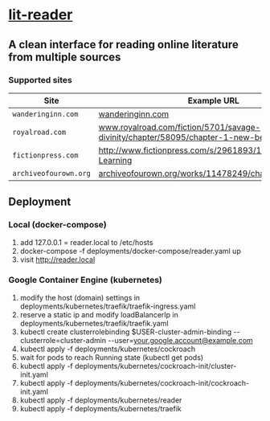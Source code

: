 # [lit-reader](http://reader.arkhaix.com)

## A clean interface for reading online literature from multiple sources

### Supported sites
Site | Example URL
--- | ---
`wanderinginn.com` | [wanderinginn.com](http://wanderinginn.com)
`royalroad.com` | www.royalroad.com/fiction/5701/savage-divinity/chapter/58095/chapter-1-new-beginnings
`fictionpress.com` | http://www.fictionpress.com/s/2961893/1/Mother-of-Learning
`archiveofourown.org` | [archiveofourown.org/works/11478249/chapters/25740126](http://archiveofourown.org/works/11478249/chapters/25740126)

## Deployment

### Local (docker-compose)
1. add 127.0.0.1 = reader.local to /etc/hosts
2. docker-compose -f deployments/docker-compose/reader.yaml up
3. visit http://reader.local

### Google Container Engine (kubernetes)
1. modify the host (domain) settings in deployments/kubernetes/traefik/traefik-ingress.yaml
2. reserve a static ip and modify loadBalancerIp in deployments/kubernetes/traefik/traefik.yaml
3. kubectl create clusterrolebinding $USER-cluster-admin-binding --clusterrole=cluster-admin --user=your.google.account@example.com
4. kubectl apply -f deployments/kubernetes/cockroach
5. wait for pods to reach Running state (kubectl get pods)
6. kubectl apply -f deployments/kubernetes/cockroach-init/cluster-init.yaml
7. kubectl apply -f deployments/kubernetes/cockroach-init/cockroach-init.yaml
8. kubectl apply -f deployments/kubernetes/reader
9. kubectl apply -f deployments/kubernetes/traefik

